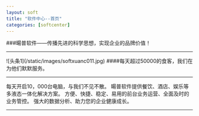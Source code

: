 ```yaml
---
layout: soft
title: "软件中心--首页"
categories: [softcenter]
---
```

###暘普软件——传播先进的科学思想，实现企业的品牌价值！
<hr/>
![头条1](/static/images/softxuanc011.jpg)
####每天超过50000的食客，我们在为他们默默服务。
<hr/>
每天开启10，000台电脑，与我们不见不散。
暘普软件提供餐饮、酒店、娱乐等多液态一体化解决方案。
方便、快捷、稳定、易用的前台业务运营、全面及时的业务管控。
强大的数据分析、助力您的企业健康成长。
<hr/>

